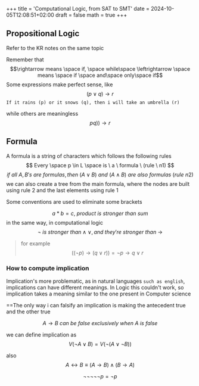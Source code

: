 
+++
title = 'Computational Logic, from SAT to SMT'
date = 2024-10-05T12:08:51+02:00
draft = false
math = true 
+++



## Propositional Logic 
Refer to the KR notes on the same topic

Remember that
$$\rightarrow means \space if, \space while\space \leftrightarrow \space means \space if \space and\space only\space if$$
Some expressions make perfect sense, like
$$(p\vee q) \rightarrow r$$
`If it rains (p) or it snows (q), then i will take an umbrella (r)`

while others are meaningless
$$pq)) \rightarrow r$$
## Formula
A formula is a string of characters which follows the following rules
$$ Every \space p \in L \space is \ a \ formula \ (rule \ n1)  $$$$  if \ all \ A,B's \ are \ formulas, then \ (A \vee B) \ and \ (A \wedge B) \ are \ also \ formulas \ (rule \ n2)   $$
we can also create a tree from the main formula, where the nodes are built using rule 2 and the last elements using rule 1

Some conventions are used to eliminate some brackets

$$  a*b=c, \ product \ is \ stronger \ than \ sum   $$
in the same way, in computational logic
$$  \neg \ is \ stronger \ than \wedge \vee, and \ they're \ stronger \ than \ \rightarrow   $$
>for example
>$$ ((\neg p) \rightarrow (q \vee r)) = \neg p \rightarrow q \vee r $$

### How to compute implication 
Implication's more problematic, as in natural languages `such as english`, implications can have different meanings. 
In Logic this couldn't work, so implication takes a meaning similar to the one present in Computer science

==The only way i can falsify an implication is making the antecedent true and the other true

$$  A \rightarrow B \ can  \ be \ false \ exclusively \ when  \ A  \ is \ false   $$

we can define implication as 
$$ V(\neg A \vee B) = V(\neg(A \vee \neg B)) $$

also 
$$ A \leftrightarrow B \equiv (A \rightarrow B) \wedge (B \rightarrow A)$$

$$ \neg \neg \neg \neg \neg p = \neg p$$

